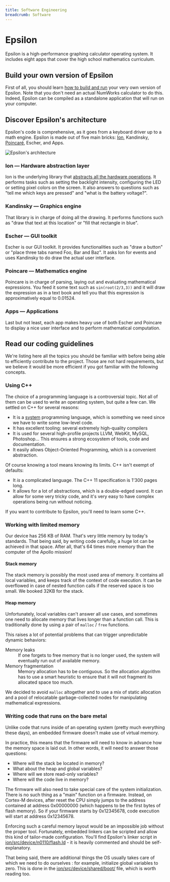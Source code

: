 ```yaml
---
title: Software Engineering
breadcrumb: Software
---
```

# Epsilon

Epsilon is a high-performance graphing calculator operating system. It includes eight apps that cover the high school mathematics curriculum.

## Build your own version of Epsilon

First of all, you should learn [how to build and run](build/) your very own version of Epsilon. Note that you don't need an actual NumWorks calculator to do this. Indeed, Epsilon can be compiled as a standalone application that will run on your computer.

## Discover Epsilon's architecture

Epsilon's code is comprehensive, as it goes from a keyboard driver up to a math engine. Epsilon is made out of five main bricks: [Ion](<%= p "ion" %>), Kandinsky, [Poincaré](<%= p "poincare" %>), Escher, and Apps.

![Epsilon's architecture](<%= p "architecture.svg" %>)

### Ion — Hardware abstraction layer

Ion is the underlying library that [abstracts all the hardware operations](ion/). It performs tasks such as setting the backlight intensity, configuring the LED or setting pixel colors on the screen. It also answers to questions such as "tell me which keys are pressed" and "what is the battery voltage?".

### Kandinsky — Graphics engine

That library is in charge of doing all the drawing. It performs functions such as "draw that text at this location" or "fill that rectangle in blue".

### Escher — GUI toolkit

Escher is our GUI toolkit. It provides functionalities such as "draw a button" or "place three tabs named Foo, Bar and Baz". It asks Ion for events and uses Kandinsky to do draw the actual user interface.

### Poincare — Mathematics engine

Poincare is in charge of parsing, laying out and evaluating mathematical expressions. You feed it some text such as `sin(root(2/3,3))` and it will draw the expression as in a text book and tell you that this expression is approximatively equal to 0.01524.

### Apps — Applications

Last but not least, each app makes heavy use of both Escher and Poincare to display a nice user interface and to perform mathematical computation.

## Read our coding guidelines

We're listing here all the topics you should be familiar with before being able to efficiently contribute to the project. Those are not hard requirements, but we believe it would be more efficient if you got familiar with the following concepts.

### Using C++

The choice of a programming language is a controversial topic. Not all of them can be used to write an operating system, but quite a few can. We settled on C++ for several reasons:

- It is a [system](https://en.wikipedia.org/wiki/System_programming_language) programming language, which is something we need since we have to write some low-level code.
- It has excellent tooling: several extremely high-quality compilers
- It is used for several high-profile projects LLVM, WebKit, MySQL, Photoshop… This ensures a strong ecosystem of tools, code and documentation.
- It easily allows Object-Oriented Programming, which is a convenient abstraction.

Of course knowing a tool means knowing its limits. C++ isn't exempt of defaults:
- It *is* a complicated language. The C++ 11 specification is 1'300 pages long.
- It allows for a lot of abstractions, which is a double-edged sword. It can allow for some very tricky code, and it's very easy to have complex operations being run without noticing.

If you want to contribute to Epsilon, you'll need to learn some C++.

### Working with limited memory

Our device has 256 KB of RAM. That's very little memory by today's standards. That being said, by writing code carefully, a huge lot can be achieved in that space. After all, that's 64 times more memory than the computer of the Apollo mission!

#### Stack memory

The stack memory is possibly the most used area of memory. It contains all local variables, and keeps track of the context of code execution. It can be overflowed in case of nested function calls if the reserved space is too small. We booked 32KB for the stack.

#### Heap memory

Unfortunately, local variables can't answer all use cases, and sometimes one need to allocate memory that lives longer than a function call. This is traditionally done by using a pair of `malloc` / `free` functions.

This raises a lot of potential problems that can trigger unpredictable dynamic behaviors:

  <dl class="dl-horizontal">
    <dt>Memory leaks</dt>
    <dd class="text-justify">If one forgets to free memory that is no longer used, the system will eventually run out of available memory.</dd>
    <dt>Memory fragmentation</dt>
    <dd class="text-justify">Memory allocation has to be contiguous. So the allocation algorithm has to use a smart heuristic to ensure that it will not fragment its allocated space too much.</dd>
  </dl>

We decided to avoid `malloc` altogether and to use a mix of static allocation and a pool of relocatable garbage-collected nodes for manipulating mathematical expressions.

### Writing code that runs on the bare metal

Unlike code that runs inside of an operating system (pretty much everything these days), an embedded firmware doesn't make use of virtual memory.

In practice, this means that the firmware will need to know in advance how the memory space is laid out. In other words, it will need to answer those questions:

- Where will the stack be located in memory?
- What about the heap and global variables?
- Where will we store read-only variables?
- Where will the code live in memory?

The firmware will also need to take special care of the system initialization. There is no such thing as a "main" function on a firmware. Instead, on Cortex-M devices, after reset the CPU simply jumps to the address contained at address 0x00000000 (which happens to be the first bytes of flash memory). So if your firmware starts by 0x12345678, code execution will start at address 0x12345678.

Enforcing such a careful memory layout would be an impossible job without the proper tool. Fortunately, embedded linkers can be scripted and allow this kind of tailor-made configuration. You'll find Epsilon's linker script in [ion/src/device/n0110/flash.ld](https://github.com/numworks/epsilon/blob/master/ion/src/device/n0110/flash.ld) - it is heavily commented and should be self-explanatory.

That being said, there are additional things the OS usually takes care of which we need to do ourselves : for example, initialize global variables to zero. This is done in the [ion/src/device/shared/boot/](https://github.com/numworks/epsilon/blob/master/ion/src/device/shared/boot/rt0.cpp) file, which is worth reading too.
